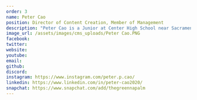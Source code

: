 ```yaml
---
order: 3
name: Peter Cao
position: Director of Content Creation, Member of Management
description: "Peter Cao is a Junior at Center High School near Sacramento, California. In HAX, he is a co-Director of Content Creation as well as a member of the management team. As co-Director, he helps to make the guides, blog, and website content, as well as making sure that the team's content is ready for publication. As member of the management team, he also helps give direction to HAX. Outside of HAX, Peter is one of the founding members and head of the CS club is his school, and is fiercely committed in opening the opportunity of computer science to all, no matter their identity or beliefs. Academically, he enjoys learning more about maths, physics, and computer science and aspires to become a researcher in quantum computer science. In his free time, he enjoys drinking boba, hanging out with friends, nerding out to Game of Thrones and Harry Potter, and making bad music covers."
image_url: /assets/images/cms_uploads/Peter Cao.PNG
facebook: 
twitter: 
website: 
youtube: 
email: 
github: 
discord: 
instagram: https://www.instagram.com/peter.p.cao/
linkedin: https://www.linkedin.com/in/peter-cao2020/
snapchat: https://www.snapchat.com/add/thegreennapalm 
---
```

